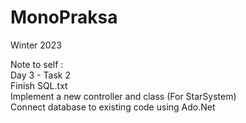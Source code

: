 # MonoPraksa
Winter 2023


Note to self :  
  Day 3 - Task 2  
    Finish SQL.txt  
    Implement a new controller and class (For StarSystem)  
    Connect database to existing code using Ado.Net  
